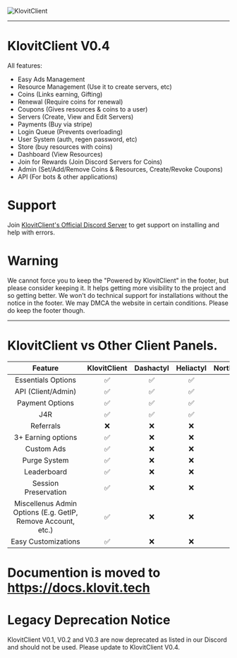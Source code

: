![KlovitClient](https://media.discordapp.net/attachments/1160177046559920179/1202583934131638355/Picsart_24-02-01_19-59-07-580.jpg)

<hr>

# KlovitClient V0.4

All features:
- Easy Ads Management
- Resource Management (Use it to create servers, etc)
- Coins (Links earning, Gifting)
- Renewal (Require coins for renewal)
- Coupons (Gives resources & coins to a user)
- Servers (Create, View and Edit Servers)
- Payments (Buy via stripe)
- Login Queue (Prevents overloading)
- User System (auth, regen password, etc)
- Store (buy resources with coins)
- Dashboard (View Resources)
- Join for Rewards (Join Discord Servers for Coins)
- Admin (Set/Add/Remove Coins & Resources, Create/Revoke Coupons)
- API (For bots & other applications)
# Support
Join [KlovitClient's Official Discord Server](https://discord.gg/grrRKuyyyE) to get support on installing and help with errors.
# Warning

We cannot force you to keep the "Powered by KlovitClient" in the footer, but please consider keeping it. It helps getting more visibility to the project and so getting better. We won't do technical support for installations without the notice in the footer. We may DMCA the website in certain conditions.
Please do keep the footer though.

<hr>

# KlovitClient vs Other Client Panels.

| Feature | KlovitClient | Dashactyl | Heliactyl | NorthClient  | HolaClient  |
| :---:   | :---: | :---: | :--: | :--: | :--: |
| Essentials Options |✅|✅|✅|✅|✅|
| API (Client/Admin) |✅|✅|✅|✅|✅|
| Payment Options |✅|✅|✅|✅|✅|
| J4R |✅|✅|✅|✅|✅|
| Referrals |❌|❌|❌|❌|✅|
| 3+ Earning options |✅|❌|❌|❌|✅|
| Custom Ads |✅|❌|❌|❌|✅|
| Purge System |✅|❌|❌|❌|✅|
| Leaderboard |✅|❌|❌|❌|❌|
| Session Preservation |✅|❌|❌|❌|✅|
| Miscellenus Admin Options (E.g. GetIP, Remove Account, etc.) |✅|❌|❌|❌|✅|
| Easy Customizations |✅|❌|❌|❌|✅|


# Documention is moved to https://docs.klovit.tech

# Legacy Deprecation Notice

KlovitClient V0.1, V0.2 and V0.3 are now deprecated as listed in our Discord and should not be used.
Please update to KlovitClient V0.4.
